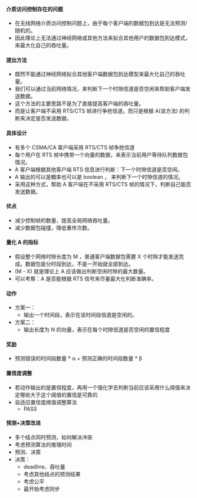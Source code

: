 #### 介质访问控制存在的问题
- 在无线网络介质访问控制问题上，由于每个客户端的数据包到达是无法预测/随机的。
- 因此理论上无法通过神经网络或其他方法来拟合其他用户的数据包到达模式，来最大化自己的吞吐量。

#### 提出方法
- 既然不能通过神经网络拟合其他客户端数据包到达模型来最大化自己的吞吐量。
- 我们可以通过当前网络情况，来判断下一个时隙信道是否空闲来帮助客户端发送数据。
- 这个方法的主要思路不是为了直接提高客户端的吞吐量。
- 而是让客户端不采用 RTS/CTS 帧进行争抢信道。而只是根据 A(该方法) 的判断来决定是否发送数据。 

#### 具体设计
- 有多个 CSMA/CA 客户端采用 RTS/CTS 帧争抢信道
- 每个用户在 RTS 帧中携带一个向量的数据，来表示当前用户等待队列数据包情况。
- A 客户端根据其他客户端 RTS 信息进行判断：下一个时隙信道是否空闲。
- A 输出的可以是概率也可以是 boolean ， 来判断下一个时隙信道的情况。
- 采用这种方式，帮助 A 客户端在不采用 RTS/CTS 帧的情况下，判断自己能否发送数据。

#### 优点 
- 减少控制帧的数量，提高全局网络吞吐量。
- 减少数据包碰撞，降低重传次数。

#### 量化 A 的指标
- 假设整个网络时隙长度为 M ，普通客户端数据包需要 X 个时隙才能发送完成。数据包是分时段到达，不是一开始就全部到达。
- (M - X) 就是理论上 A 应该做出判断空闲时隙的最大数量。
- 可以考察：A 是否能根据 RTS 信号来尽量最大化判断准确率。

#### 动作
- 方案一：
    - 输出一个时间段，表示在该时间段信道是空闲的。
- 方案二：
    - 输出长度为 N 的向量，表示在每个时隙信道是否空闲的置信程度

#### 奖励
- 预测错误的时间段数量 * α + 预测正确的时间段数量 * β

#### 置信度调整
- 若动作输出的是置信程度，再用一个强化学去判断当前应该采用什么阈值来决定哪些大于这个阈值的置信是可靠的
- 自适应置信度阈值调整算法
    - PASS




#### 预测+决策改进
- 多个结点同时预测，如何解决冲突
- 考虑预测算法的推理时间
- 预测、决策
- 决策：
    - deadline、吞吐量
    - 考虑其他结点的预测结果
    - 考虑公平
    - 最开始考虑同步
